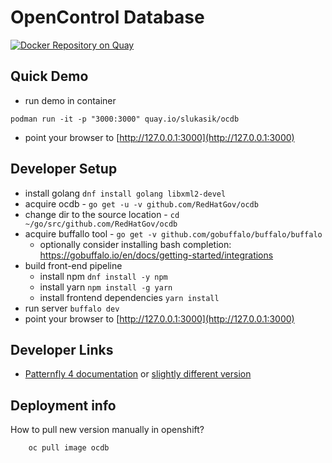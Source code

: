 # OpenControl Database

[![Docker Repository on Quay](https://quay.io/repository/slukasik/ocdb/status "Docker Repository on Quay")](https://quay.io/repository/slukasik/ocdb)

## Quick Demo
  * run demo in container
  ```
  podman run -it -p "3000:3000" quay.io/slukasik/ocdb
  ```
  * point your browser to [http://127.0.0.1:3000](http://127.0.0.1:3000)

## Developer Setup

  * install golang `dnf install golang libxml2-devel`
  * acquire ocdb - `go get -u -v github.com/RedHatGov/ocdb`
  * change dir to the source location - `cd ~/go/src/github.com/RedHatGov/ocdb`
  * acquire buffallo tool - `go get -v github.com/gobuffalo/buffalo/buffalo`
    * optionally consider installing bash completion: https://gobuffalo.io/en/docs/getting-started/integrations
  * build front-end pipeline
    * install npm `dnf install -y npm`
    * install yarn `npm install -g yarn`
    * install frontend dependencies `yarn install`
  * run server `buffalo dev`
  * point your browser to [http://127.0.0.1:3000](http://127.0.0.1:3000)

## Developer Links
  * [Patternfly 4 documentation](https://patternfly-react.surge.sh/patternfly-4/) or [slightly different version](https://www.patternfly.org/v4/documentation/react/overview/release-notes)

## Deployment info

How to pull new version manually in openshift?

```
    oc pull image ocdb
```
